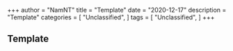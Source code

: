
+++
author = "NamNT"
title = "Template"
date = "2020-12-17"
description = "Template"
categories = [
    "Unclassified",
]
tags = [
    "Unclassified",
]
+++

## Template
